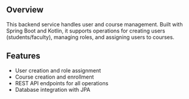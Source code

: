 ## Overview
This backend service handles user and course management. Built with Spring Boot and Kotlin, it supports operations for creating users (students/faculty), managing roles, and assigning users to courses.

## Features

- User creation and role assignment
- Course creation and enrollment
- REST API endpoints for all operations
- Database integration with JPA
